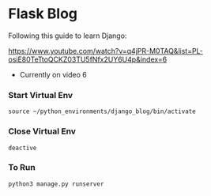 # Flask Blog

Following this guide to learn Django:

https://www.youtube.com/watch?v=q4jPR-M0TAQ&list=PL-osiE80TeTtoQCKZ03TU5fNfx2UY6U4p&index=6

* Currently on video 6

### Start Virtual Env
`source ~/python_environments/django_blog/bin/activate`

### Close Virtual Env
`deactive`

### To Run
`python3 manage.py runserver`
